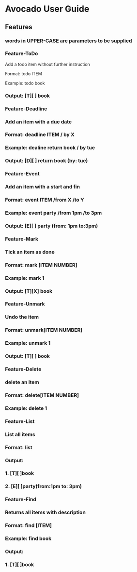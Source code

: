 # Avocado User Guide

## Features 

### words in UPPER-CASE are parameters to be supplied 

### Feature-ToDo

Add a todo item without further instruction

Format: todo ITEM

Example: todo book
### Output: [T][ ] book

### Feature-Deadline

### Add an item with a due date
### Format: deadline ITEM / by X
### Example: dealine return book / by tue
### Output: [D][ ] return book (by: tue)

### Feature-Event

### Add an item with a start and fin
### Format: event ITEM /from X /to Y
### Example: event party /from 1pm /to 3pm
### Output: [E][ ] party (from: 1pm to:3pm)

### Feature-Mark

### Tick an item as done
### Format: mark [ITEM NUMBER]
### Example: mark 1
### Output: [T][X] book

### Feature-Unmark

### Undo the item
### Format: unmark[ITEM NUMBER]
### Example: unmark 1
### Output: [T][ ] book

### Feature-Delete

### delete an item
### Format: delete[ITEM NUMBER]
### Example: delete 1

### Feature-List

### List all items
### Format: list
### Output:
### 1. [T][ ]book
### 2. [E][ ]party(from:1pm to: 3pm)

### Feature-Find

### Returns all items with description
### Format: find [ITEM]
### Example: find book
### Output:
### 1. [T][ ]book


